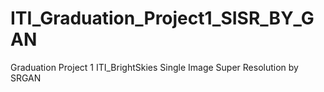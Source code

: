 # ITI_Graduation_Project1_SISR_BY_GAN
Graduation Project 1 ITI_BrightSkies Single Image Super Resolution by SRGAN 
